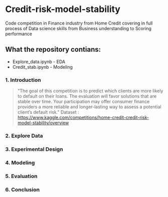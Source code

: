 # Credit-risk-model-stability
Code competition in Finance industry from Home Credit covering in full process of Data science skills from Business understanding to Scoring performance
## What the repository contians: 
* Explore_data.ipynb - EDA
* Credit_stab.ipynb - Modeling
### 1. Introduction
>"The goal of this competition is to predict which clients are more likely to default on their loans. The evaluation will favor solutions that are stable over time.
Your participation may offer consumer finance providers a more reliable and longer-lasting way to assess a potential client’s default risk." 
Dataset : https://www.kaggle.com/competitions/home-credit-credit-risk-model-stability/overview

### 2. Explore Data

### 3. Experimental Design

### 4. Modeling

### 5. Evaluation

### 6. Conclusion
